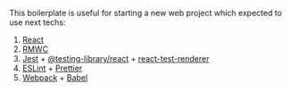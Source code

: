 This boilerplate is useful for starting a new web project which
expected to use next techs:

1. [React](https://reactjs.org/)
2. [RMWC](https://rmwc.io/) 
3. [Jest](https://jestjs.io/) + [@testing-library/react](https://testing-library.com/docs/react-testing-library/intro) + [react-test-renderer](https://reactjs.org/docs/test-renderer.html)
4. [ESLint](https://eslint.org/) + [Prettier](https://prettier.io/)
5. [Webpack](https://webpack.js.org/) + [Babel](https://babeljs.io/)
